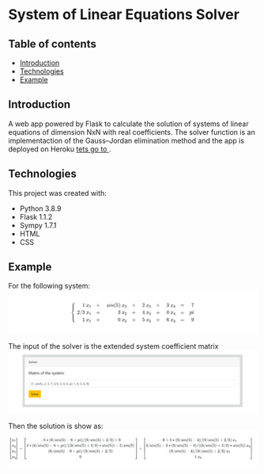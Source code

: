 # System of Linear Equations Solver

## Table of contents
* [Introduction](#introduction)
* [Technologies](#technologies)
* [Example](#example)


## Introduction

A web app powered by Flask to calculate the solution of systems of linear equations of dimension NxN with real coefficients. The solver function is an implementaction of the Gauss–Jordan elimination method and the app is deployed on Heroku [tets go to ](https://www.quora.com).


## Technologies
This project was created with:
* Python 3.8.9
* Flask 1.1.2
* Sympy 1.7.1
* HTML
* CSS

## Example
For the following system:
![System](./static/images/screenshot1.png)

The input of the solver is the extended system coefficient matrix
![Solution](./static/images/screenshot3.png)

Then the solution is show as:
![Solution](./static/images/screenshot2.png)
